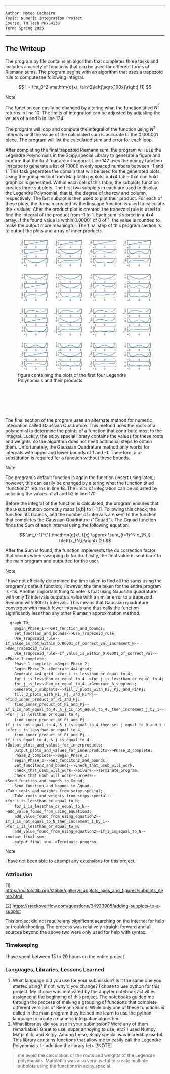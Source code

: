 

---
    Author: Mateo Cacheiro
    Topic: Numeric Integration Project
    Course: TN Tech PHYS4130
    Term: Spring 2025
---


## The Writeup
   
The program.py file contains an algorithm that completes three tasks and includes a variety of functions that can be used for different forms of Riemann sums. The program begins with an algorithm that uses a trapezoid rule to compute the following integral.

$$
	I = \int_0^2 \mathrm{d}x\, \sin^2\left(\sqrt{100x}\right)     (1)
$$

> [!NOTE]
> The function can easily be changed by altering what the function titled $N^2$ returns in line 10. The limits of integration can be adjusted by adjusting the values of a and b in line 134. 

The program will loop and compute the integral of the function using $N^2$ intervals until the value of the calculated sum is accurate to the 0.000001 place. The program will list the calculated sum and error for each loop.

After completing the final trapezoid Riemann sum, the program will use the Legendre Polynomials in the Scipy.special Library to generate a figure and confirm that the first four are orthogonal. Line 147 uses the numpy function linscape to generate a list of 10000 evenly spaced numbers between -1 and 1. This task generates the domain that will be used for the generated plots. Using the gridspec tool from Matplotlib.pyplots, a 4x4 table that can hold graphics is generated. Within each cell of this table, the subplots function creates three subplots. The first two subplots in each are used to display the Legendre Polynomial, that is, the degree of the row and column, respectively. The last subplot is then used to plot their product. For each of these plots, the domain created by the linscape function is used to calculate the x values. After the product plot is created, the trapezoid rule is used to find the integral of the product from -1 to 1. Each sum is stored in a 4x4 array. If the found value is within 0.00001 of 0 of 1, the value is rounded to make the output more meaningful. The final step of this program section is to output the plots and array of inner products. 

<figure>
  <img src=Legendre_polynomials_1_to_4.png>
  <figcaption>figure containing the plots of the first four Legendre Polynomials and their products. </figcaption>
</figure>
<p>&nbsp;</p> 
<p>&nbsp;</p> 
<p>&nbsp;</p> 

The final section of the program uses an alternate method for numeric integration called Gaussian Quadrature. This method uses the roots of a polynomial to determine the points of a function that contribute most to the integral. Luckily, the scipy.special library contains the values for these roots and weights, so the algorithm does not need additional steps to obtain them. Unfortunately, the Gaussian Quadrature method only works for integrals with upper and lower bounds of 1 and -1. Therefore, a u-substitution is required for a function without these bounds. 

> [!NOTE]
> The program's default function is again the function (insert using latex); however, this can easily be changed by altering what the function titled "function2" returns in line 18. The limits of integration can be adjusted by adjusting the values of a1 and b2 in line 170.  

Before the integral of the function is calculated, the program ensures that the u-substitution correctly maps [a,b] to [-1,1]. Following this check, the function, its bounds, and the number of intervals are sent to the function that completes the Gaussian Quadrature ("Gquad"). The Gquad function finds the Sum of each interval using the following equation:

$$
    \int_{-1}^{1} \mathrm{d}x\, f(x) \approx \sum_{i=1}^N c_{N,i} f\left(x_{N,i}\right)        (2)
$$

After the Sum is found, the function implements the du correction factor that occurs when swapping dx for du. Lastly, the final value is sent back to the main program and outputted for the user.

> [!NOTE]
> I have not officially determined the time taken to find all the sums using the program's default function; However, the time taken for the entire program is <1s.
> Another important thing to note is that using Gaussian quadrature with only 12 intervals outputs a value with a similar error to a trapezoid Riemann with 8000+ intervals. This means that Gaussian quadrature converges with much fewer intervals and thus calls the function significantly less than any other Riemann approximation method.  

```mermaid
  graph TD;
    Begin_Phase_1-->Set_function_and_bounds;
    Set_function_and_bounds-->Use_Trapezoid_rule;
    Use_Trapezoid_rule--If_value_is_not_within_0.00001_of_correct_val_increment_N-->Use_Trapezoid_rule;
    Use_Trapezoid_rule--If_value_is_within_0.00001_of_correct_val-->Phase_1_complete;
    Phase_1_complete-->Begin_Phase_2;
    Begin_Phase_2-->Generate_4x4_grid;
    Generate_4x4_grid-->for_i_is_lessthan_or_equal_to_4;
    for_i_is_lessthan_or_equal_to_4-->for_j_is_lessthan_or_equal_to_4;
    for_j_is_lessthan_or_equal_to_4-->Generate_3_subplots;
    Generate_3_subplots-->fill_3_plots_with_Pi,_Pj,_and_Pi*Pj;
    fill_3_plots_with_Pi,_Pj,_and_Pi*Pj-->find_inner_product_of_Pi_and_Pj;
    find_inner_product_of_Pi_and_Pj--if_i_is_not_equal_to_4,_&_j_is_not_equal_to_4,_then_increment_j_by_1-->for_j_is_lessthan_or_equal_to_4;
    find_inner_product_of_Pi_and_Pj--if_i_is_not_equal_to_4,_&_j_is_equal_to_4_then_set_j_equal_to_0_and_i_equal_to_1-->for_i_is_lessthan_or_equal_to_4;
    find_inner_product_of_Pi_and_Pj--if_i_is_equal_to_4,_&_j_is_equal_to_4-->Output_plots_and_values_for_innerproducts;
    Output_plots_and_values_for_innerproducts-->Phase_2_complete;
    Phase_2_complete-->Begin_Phase_3;
    Begin_Phase_3-->Set_funciton2_and_bounds;
    Set_funciton2_and_bounds-->Check_that_usub_will_work;
    Check_that_usub_will_work--Failure-->Terminate_program;
    Check_that_usub_will_work--Success-->Send_function_and_bounds_to_Gquad;
    Send_function_and_bounds_to_Gquad-->Take_roots_and_weights_from_scipy.special;
    Take_roots_and_weights_from_scipy.special-->for_i_is_lessthan_or_equal_to_N;
    for_i_is_lessthan_or_equal_to_N-->add_value_found_from_using_equation2;
    add_value_found_from_using_equation2--if_i_is_not_equal_to_N_then_increment_i_by_1-->for_i_is_lessthan_or_equal_to_N;
    add_value_found_from_using_equation2--if_i_is_equal_to_N-->output_final_sum;
    output_final_sum-->Terminate_program;
```

> [!NOTE]
> I have not been able to attempt any extensions for this project. 

### Attribution
[1] https://matplotlib.org/stable/gallery/subplots_axes_and_figures/subplots_demo.html 

[2] https://stackoverflow.com/questions/34933905/adding-subplots-to-a-subplot

This project did not require any significant searching on the internet for help or troubleshooting. The process was relatively straight forward and all sources beyond the above two were only used for help with syntax. 

### Timekeeping
I have spent between 15 to 20 hours on the entire project.

### Languages, Libraries, Lessons Learned
 1. What language did you use for your submission? Is it the same one you started using? If not, why'd you change?
    I chose to use python for this project. My choice was motivated by the Jupyter notebook activities assigned at the beginning of this project. The notebooks guided me through the process of making a grouping of functions that complete different versions of Riemann Sums. While only one of these functions is called in the main program they helped me learn to use the python language to create a numeric integration algorithm.  
 2. What libraries did you use in your submission? Were any of them remarkable? Great to use, super annoying to use, etc?
    I used Numpy, Matplotlib, and Scipy. Among these, Scipy.special was incredibly useful. This library contains functions that allow me to easily call the Legendre Polynomials. In addition the library let> [!NOTE]
>  me avoid the calculation of the roots and weights of the Legendre polynomials. Matplotlib was also very useful to create multiple subplots using the functions in scipy.special. 
